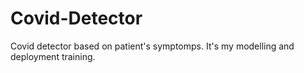 # Covid-Detector
Covid detector based on patient's symptomps. It's my modelling and deployment training.
